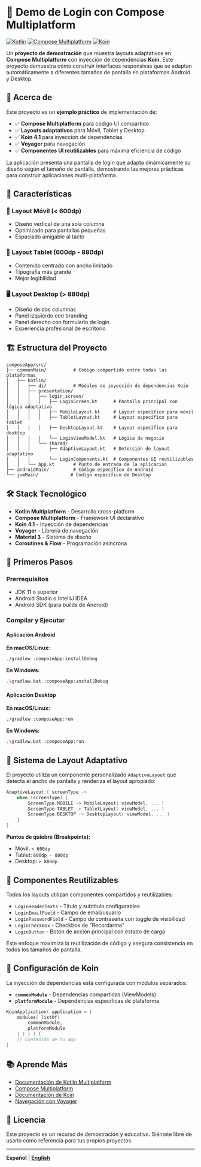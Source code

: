# 🚀 Demo de Login con Compose Multiplatform

[![Kotlin](https://img.shields.io/badge/Kotlin-2.2.20-blue.svg?style=flat&logo=kotlin)](https://kotlinlang.org)
[![Compose Multiplatform](https://img.shields.io/badge/Compose%20Multiplatform-1.9.0-brightgreen.svg)](https://www.jetbrains.com/lp/compose-multiplatform/)
[![Koin](https://img.shields.io/badge/Koin-4.1.0-orange.svg)](https://insert-koin.io/)

Un **proyecto de demostración** que muestra layouts adaptativos en **Compose Multiplatform** con inyección de dependencias **Koin**. Este proyecto demuestra cómo construir interfaces responsivas que se adaptan automáticamente a diferentes tamaños de pantalla en plataformas Android y Desktop.

## 📖 Acerca de

Este proyecto es un **ejemplo práctico** de implementación de:

- ✅ **Compose Multiplatform** para código UI compartido
- ✅ **Layouts adaptativos** para Móvil, Tablet y Desktop
- ✅ **Koin 4.1** para inyección de dependencias
- ✅ **Voyager** para navegación
- ✅ **Componentes UI reutilizables** para máxima eficiencia de código

La aplicación presenta una pantalla de login que adapta dinámicamente su diseño según el tamaño de pantalla, demostrando las mejores prácticas para construir aplicaciones multi-plataforma.

## 🎯 Características

### 📱 **Layout Móvil** (< 600dp)
- Diseño vertical de una sola columna
- Optimizado para pantallas pequeñas
- Espaciado amigable al tacto

### 📲 **Layout Tablet** (600dp - 880dp)
- Contenido centrado con ancho limitado
- Tipografía más grande
- Mejor legibilidad

### 🖥️ **Layout Desktop** (> 880dp)
- Diseño de dos columnas
- Panel izquierdo con branding
- Panel derecho con formulario de login
- Experiencia profesional de escritorio

## 🏗️ Estructura del Proyecto

```
composeApp/src/
├── commonMain/          # Código compartido entre todas las plataformas
│   ├── kotlin/
│   │   ├── di/          # Módulos de inyección de dependencias Koin
│   │   ├── presentation/
│   │   │   ├── login_screen/
│   │   │   │   ├── LoginScreen.kt      # Pantalla principal con lógica adaptativa
│   │   │   │   ├── MobileLayout.kt     # Layout específico para móvil
│   │   │   │   ├── TabletLayout.kt     # Layout específico para tablet
│   │   │   │   ├── DesktopLayout.kt    # Layout específico para desktop
│   │   │   │   └── LoginViewModel.kt   # Lógica de negocio
│   │   │   └── shared/
│   │   │       ├── AdaptiveLayout.kt   # Detección de layout adaptativo
│   │   │       └── LoginComponents.kt  # Componentes UI reutilizables
│   │   └── App.kt       # Punto de entrada de la aplicación
├── androidMain/         # Código específico de Android
└── jvmMain/            # Código específico de Desktop
```

## 🛠️ Stack Tecnológico

- **Kotlin Multiplatform** - Desarrollo cross-platform
- **Compose Multiplatform** - Framework UI declarativo
- **Koin 4.1** - Inyección de dependencias
- **Voyager** - Librería de navegación
- **Material 3** - Sistema de diseño
- **Coroutines & Flow** - Programación asíncrona

## 🚀 Primeros Pasos

### Prerrequisitos

- JDK 11 o superior
- Android Studio o IntelliJ IDEA
- Android SDK (para builds de Android)

### Compilar y Ejecutar

#### Aplicación Android

**En macOS/Linux:**
```bash
./gradlew :composeApp:installDebug
```

**En Windows:**
```bash
.\gradlew.bat :composeApp:installDebug
```

#### Aplicación Desktop

**En macOS/Linux:**
```bash
./gradlew :composeApp:run
```

**En Windows:**
```bash
.\gradlew.bat :composeApp:run
```

## 🎨 Sistema de Layout Adaptativo

El proyecto utiliza un componente personalizado `AdaptiveLayout` que detecta el ancho de pantalla y renderiza el layout apropiado:

```kotlin
AdaptiveLayout { screenType ->
    when (screenType) {
        ScreenType.MOBILE -> MobileLayout( viewModel, ... )
        ScreenType.TABLET -> TabletLayout( viewModel, ... )
        ScreenType.DESKTOP -> DesktopLayout( viewModel, ... )
    }
}
```

**Puntos de quiebre (Breakpoints):**
- Móvil: `< 600dp`
- Tablet: `600dp - 880dp`
- Desktop: `> 880dp`

## 🧩 Componentes Reutilizables

Todos los layouts utilizan componentes compartidos y reutilizables:

- `LoginHeaderTexts` - Título y subtítulo configurables
- `LoginEmailField` - Campo de email/usuario
- `LoginPasswordField` - Campo de contraseña con toggle de visibilidad
- `LoginCheckBox` - Checkbox de "Recordarme"
- `LoginButton` - Botón de acción principal con estado de carga

Este enfoque maximiza la reutilización de código y asegura consistencia en todos los tamaños de pantalla.

## 🔧 Configuración de Koin

La inyección de dependencias está configurada con módulos separados:

- **`commonModule`** - Dependencias compartidas (ViewModels)
- **`platformModule`** - Dependencias específicas de plataforma

```kotlin
KoinApplication( application = {
    modules( listOf(
        commonModule,
        platformModule
    ) ) } ) {
    // Contenido de tu app
}
```

## 📚 Aprende Más

- [Documentación de Kotlin Multiplatform](https://www.jetbrains.com/help/kotlin-multiplatform-dev/get-started.html)
- [Compose Multiplatform](https://www.jetbrains.com/lp/compose-multiplatform/)
- [Documentación de Koin](https://insert-koin.io/)
- [Navegación con Voyager](https://voyager.adriel.cafe/)

## 📄 Licencia

Este proyecto es un recurso de demostración y educativo. Siéntete libre de usarlo como referencia para tus propios proyectos.

---

**Español** | **[English](./README.md)**
